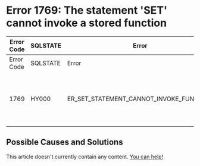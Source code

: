 
# Error 1769: The statement 'SET' cannot invoke a stored function


| Error Code | SQLSTATE | Error | Description |
| --- | --- | --- | --- |
| Error Code | SQLSTATE | Error | Description |
| 1769 | HY000 | ER_SET_STATEMENT_CANNOT_INVOKE_FUNCTION | The statement 'SET %s' cannot invoke a stored function. |




## Possible Causes and Solutions


This article doesn't currently contain any content. [You can help!](/en/writing-and-editing-knowledge-base-articles/)

